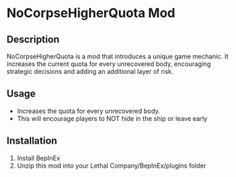 # NoCorpseHigherQuota Mod

## Description
NoCorpseHigherQuota is a mod that introduces a unique game mechanic. It increases the current quota for every unrecovered body, encouraging strategic decisions and adding an additional layer of risk.

## Usage
- Increases the quota for every unrecovered body.
- This will encourage players to NOT hide in the ship or leave early

## Installation
1. Install BepInEx
2. Unzip this mod into your Lethal Company/BepInEx/plugins folder
